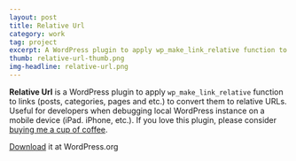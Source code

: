 ```yaml
---
layout: post
title: Relative Url
category: work
tag: project
excerpt: A WordPress plugin to apply wp_make_link_relative function to links to convert them to relative URLs.
thumb: relative-url-thumb.png
img-headline: relative-url.png
---
```


<div class=txt>
<p><b>Relative Url</b> is a WordPress plugin to apply <code>wp_<wbr>make_<wbr>link_<wbr>relative</code> function to links (posts, categories, pages and etc.) to convert them to relative URLs. Useful for developers when debugging local WordPress instance on a mobile device (iPad. iPhone, etc.). If you love this plugin, please consider <a href="{{ site.donate }}">buying me a cup of coffee</a>.</p>

<p class=download><a href="http://wordpress.org/extend/plugins/relative-url/">Download</a> it at WordPress.org</p>
</div>
